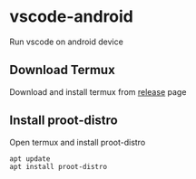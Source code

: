 # vscode-android
Run vscode on android device

## Download Termux
Download and install termux from [release](https://github.com/termux/termux-app/releases) page

## Install proot-distro
Open termux and install proot-distro
```bash
apt update
apt install proot-distro
```
